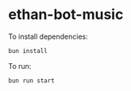 # ethan-bot-music

To install dependencies:

```bash
bun install
```

To run:

```bash
bun run start
```
